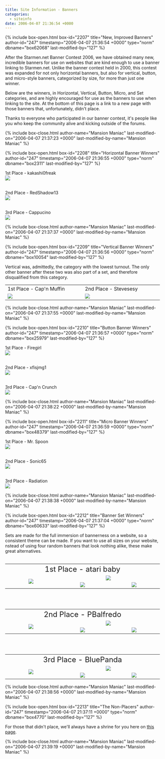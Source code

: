 ```yaml
---
title: Site Information - Banners
categories:
  - siteinfo
date: 2006-04-07 21:36:54 +0000
---
```

{% include box-open.html box-id="2207" title="New, Improved Banners" author-id="247" timestamp="2006-04-07 21:36:54 +0000" type="norm" dbname="box62068" last-modified-by="127" %}
<p>
After the Starmen.net Banner Contest 2006, we have obtained many new, incredible banners for use on websites that are kind enough to use a banner linking to Starmen.net.  Unlike the banner contest held in 2000, this contest was expanded for not only horizontal banners, but also for vertical, button, and micro-style banners, categorized by size, for more than just one winner.
</p>

<p>
Below are the winners, in Horizontal, Vertical, Button, Micro, and Set categories, and are highly encouraged for use as the banners to use when linking to the site.  At the bottom of this page is a link to a new page with those banners that, unfortunately, didn't place.
</p>

<p>Thanks to everyone who participated in our banner contest, it's people like you who keep the community alive and kicking outside of the forums.
</p>
{% include box-close.html author-name="Mansion Maniac" last-modified-on="2006-04-07 21:37:23 +0000" last-modified-by-name="Mansion Maniac" %}

{% include box-open.html box-id="2208" title="Horizontal Banner Winners" author-id="247" timestamp="2006-04-07 21:36:55 +0000" type="norm" dbname="box2311" last-modified-by="127" %}
<p>
1st Place - kakashi0freak<br />
<img src="http - //starmen.net/siteinfo/banners/images/individual/kakashi0freak-horizontal.png" />
<br />
<br />
</p>

<p>
2nd Place - RedShadow13<br />
<img src="http - //starmen.net/siteinfo/banners/images/individual/redshadow13-horizontal.gif" />
<br />
<br />
</p>

<p>
3rd Place - Cappucino<br />
<img src="http - //starmen.net/siteinfo/banners/images/individual/cappucino-horizontal.png" />
</p>
{% include box-close.html author-name="Mansion Maniac" last-modified-on="2006-04-07 21:37:37 +0000" last-modified-by-name="Mansion Maniac" %}

{% include box-open.html box-id="2209" title="Vertical Banner Winners" author-id="247" timestamp="2006-04-07 21:36:56 +0000" type="norm" dbname="box10054" last-modified-by="127" %}
<p>
Vertical was, admittedly, the category with the lowest turnout.  The only other banner after these two was also part of a set, and therefore disqualified from this category.
</p>

<p>
<TABLE WIDTH="50%">
<TR>
<TD WIDTH="25%">1st Place - Cap'n Muffin</TD>
<TD WIDTH="25%">2nd Place - Stevesesy</TD>
</TR>
<TR>
<TD WIDTH="25%"><img src="http - //starmen.net/siteinfo/banners/images/individual/capnmuffin-vertical.png" />
</TD>
<TD WIDTH="25%"><img src="http - //starmen.net/siteinfo/banners/images/individual/stevesesy-vertical.png" /><BR />
</TD>
</TR>
</TABLE>
</p>
{% include box-close.html author-name="Mansion Maniac" last-modified-on="2006-04-07 21:37:55 +0000" last-modified-by-name="Mansion Maniac" %}

{% include box-open.html box-id="2210" title="Button Banner Winners" author-id="247" timestamp="2006-04-07 21:36:57 +0000" type="norm" dbname="box25979" last-modified-by="127" %}
<p>
1st Place - Firegirl<br />
<img src="http - //starmen.net/siteinfo/banners/images/individual/firegirl-button.gif" />
<br />
<br />
</p>

<p>
2nd Place - xfisjmg1<br />
<img src="http - //starmen.net/siteinfo/banners/images/individual/xfisjmg1-button.gif" />
<br />
<br />
</p>

<p>
3rd Place - Cap'n Crunch<br />
<img src="http - //starmen.net/siteinfo/banners/images/individual/capncrunch-button.jpg" />
</p>
{% include box-close.html author-name="Mansion Maniac" last-modified-on="2006-04-07 21:38:22 +0000" last-modified-by-name="Mansion Maniac" %}

{% include box-open.html box-id="2211" title="Micro Banner Winners" author-id="247" timestamp="2006-04-07 21:36:59 +0000" type="norm" dbname="box48379" last-modified-by="127" %}
<p>
1st Place - Mr. Spoon<br />
<img src="http - //starmen.net/siteinfo/banners/images/individual/mrspoon-micro.png" />
<br />
<br />
</p>

<p>
2nd Place - Sonic65<br />
<img src="http - //starmen.net/siteinfo/banners/images/individual/sonic65-micro.png" />
<br />
<br />
</p>

<p>
3rd Place - Radiation<br />
<img src="http - //starmen.net/siteinfo/banners/images/individual/radiation-micro.png" />
</p>
{% include box-close.html author-name="Mansion Maniac" last-modified-on="2006-04-07 21:38:38 +0000" last-modified-by-name="Mansion Maniac" %}

{% include box-open.html box-id="2212" title="Banner Set Winners" author-id="247" timestamp="2006-04-07 21:37:04 +0000" type="norm" dbname="box60633" last-modified-by="127" %}
<p>
Sets are made for the full immersion of bannerness on a website, so a consistent theme can be made.  If you want to use all sizes on your website, nstead of using four random banners that look nothing alike, these make great alternatives.<br /><br />
</p>

<p>
<table align="center">
<tr>
<td colspan="3" align="center">
<font size="5">1st Place - atari baby</font>
</td>
</tr>
<tr align="center">
<td align="center" rowspan="2" width="300">
<img src="http - //starmen.net/siteinfo/banners/images/sets/ataribaby-vertical.png" />
</td>
<td align="center" valign="middle" colspan="2" width="300">
<img src="http - //starmen.net/siteinfo/banners/images/sets/ataribaby-horizontal.png" /></td>
</tr>
<tr>
<td align="center" valign="middle" width="300">
<img src="http - //starmen.net/siteinfo/banners/images/sets/ataribaby-button.png" />
</td>
<td align="center" valign="middle" width="300">
<img src="http - //starmen.net/siteinfo/banners/images/sets/ataribaby-micro.png" /></td>
</tr>
</table>
<br /><br />
</p>

<p>
<table align="center">
<tr>
<td colspan="3" align="center">
<font size="5">2nd Place - PBalfredo</font>
</td>
</tr>
<tr align="center">
<td align="center" rowspan="2" width="300">
<img src="http - //starmen.net/siteinfo/banners/images/sets/pbalfredo-vertical.gif" />
</td>
<td align="center" valign="middle" colspan="2" width="300">
<img src="http - //starmen.net/siteinfo/banners/images/sets/pbalfredo-horizontal.gif" /></td>
</tr>
<tr>
<td align="center" valign="middle" width="300">
<img src="http - //starmen.net/siteinfo/banners/images/sets/pbalfredo-button.gif" />
</td>
<td align="center" valign="middle" width="300">
<img src="http - //starmen.net/siteinfo/banners/images/sets/pbalfredo-micro.gif" /></td>
</tr>
</table>
<br /><br />
</p>

<p>
<table align="center">
<tr>
<td colspan="3" align="center">
<font size="5">3rd Place - BluePanda</font>
</td>
</tr>
<tr align="center">
<td align="center" rowspan="2" width="300">
<img src="http - //starmen.net/siteinfo/banners/images/sets/bluepanda-vertical.jpg" />
</td>
<td align="center" valign="middle" colspan="2" width="300">
<img src="http - //starmen.net/siteinfo/banners/images/sets/bluepanda-horizontal.jpg" /></td>
</tr>
<tr>
<td align="center" valign="middle" width="300">
<img src="http - //starmen.net/siteinfo/banners/images/sets/bluepanda-button.gif" />
</td>
<td align="center" valign="middle" width="300">
<img src="http - //starmen.net/siteinfo/banners/images/sets/bluepanda-micro.gif" /></td>
</tr>
</table>
</p>
{% include box-close.html author-name="Mansion Maniac" last-modified-on="2006-04-07 21:38:56 +0000" last-modified-by-name="Mansion Maniac" %}

{% include box-open.html box-id="2213" title="The Non-Placers" author-id="247" timestamp="2006-04-07 21:37:11 +0000" type="norm" dbname="box4770" last-modified-by="127" %}
<p>
For those that didn't place, we'll always have a shrine for you here on <a href="http://starmen.net/siteinfo/banners/nonplacers.php">this page</a>.
</p>
{% include box-close.html author-name="Mansion Maniac" last-modified-on="2006-04-07 21:39:19 +0000" last-modified-by-name="Mansion Maniac" %}
